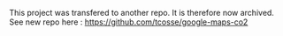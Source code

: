 This project was transfered to another repo. It is therefore now archived. See new repo here : https://github.com/tcosse/google-maps-co2
